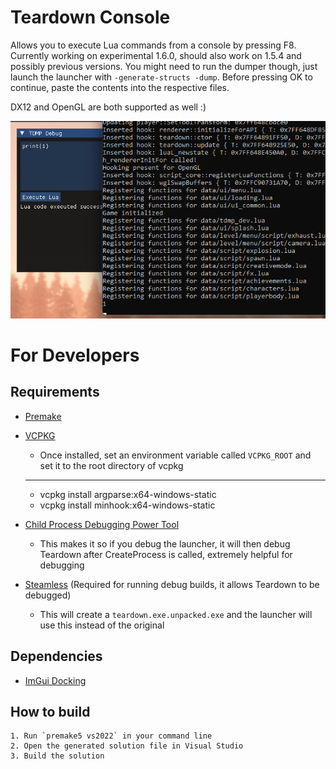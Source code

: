 # Teardown Console
Allows you to execute Lua commands from a console by pressing F8.  
Currently working on experimental 1.6.0, should also work on 1.5.4 and possibly previous versions. You might need to run the dumper though, just launch the launcher with `-generate-structs -dump`. Before pressing OK to continue, paste the contents into the respective files.  

DX12 and OpenGL are both supported as well :)

![](images/image.png)

# For Developers

## Requirements
- [Premake](https://premake.github.io/)
- [VCPKG](https://vcpkg.io/en/)
  - Once installed, set an environment variable called `VCPKG_ROOT` and set it to the root directory of vcpkg
  -----------------------------------------------------------------
  - vcpkg install argparse:x64-windows-static
  - vcpkg install minhook:x64-windows-static

- [Child Process Debugging Power Tool](https://marketplace.visualstudio.com/items?itemName=vsdbgplat.MicrosoftChildProcessDebuggingPowerTool)
  - This makes it so if you debug the launcher, it will then debug Teardown after CreateProcess is called, extremely helpful for debugging

- [Steamless](https://github.com/atom0s/Steamless/releases) (Required for running debug builds, it allows Teardown to be debugged)
  - This will create a `teardown.exe.unpacked.exe` and the launcher will use this instead of the original

## Dependencies
- [ImGui Docking](https://github.com/ocornut/imgui/tree/docking)

## How to build
```
1. Run `premake5 vs2022` in your command line
2. Open the generated solution file in Visual Studio
3. Build the solution
```